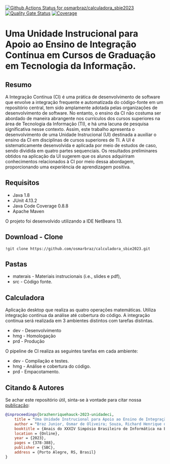[![Github Actions Status for osmarbraz/calculadora_sbie2023](https://github.com/osmarbraz/calculadora_sbie2023/workflows/Integra%C3%A7%C3%A3o%20continua%20de%20Java%20com%20Maven/badge.svg)](https://github.com/osmarbraz/calculadora_sbie2023/actions) 
[![Quality Gate Status](https://sonarcloud.io/api/project_badges/measure?project=osmarbraz_calculadora_sbie2023&metric=alert_status)](https://sonarcloud.io/summary/new_code?id=osmarbraz_calculadora_sbie2023)
[![Coverage](https://sonarcloud.io/api/project_badges/measure?project=osmarbraz_calculadora_sbie2023&metric=coverage)](https://sonarcloud.io/component_measures?id=osmarbraz_calculadora_sbie2023&metric=coverage)

# Uma Unidade Instrucional para Apoio ao Ensino de Integração Contínua em Cursos de Graduação em Tecnologia da Informação.

## **Resumo**
A Integração Contínua (CI) é uma prática de desenvolvimento de software que envolve a integração frequente e automatizada do código-fonte em um repositório central, tem sido amplamente adotada pelas organizações de desenvolvimento de software. No entanto, o ensino da CI não costuma ser abordado de maneira abrangente nos currículos dos cursos superiores na área de Tecnologia da Informação (TI), e há uma lacuna de pesquisa significativa nesse contexto. Assim, este trabalho apresenta o desenvolvimento de uma Unidade Instrucional (UI) destinada a auxiliar o ensino da CI em disciplinas de cursos superiores de TI. A UI é sistematicamente desenvolvida e aplicada por meio de estudos de caso, sendo dividida em quatro partes sequenciais. Os resultados preliminares obtidos na aplicação da UI sugerem que os alunos adquiriram conhecimentos relacionados à CI por meio dessa abordagem, proporcionando uma experiência de aprendizagem positiva.

## **Requisitos**

* Java 1.8
* JUnit 4.13.2
* Java Code Coverage 0.8.8
* Apache Maven

O projeto foi desenvolvido utilizando a IDE NetBeans 13.

## **Download - Clone**

```
!git clone https://github.com/osmarbraz/calculadora_sbie2023.git
```

## Pastas
* materais - Materiais instrucionais (i.e., slides e pdf),
* src - Código fonte.

## Calculadora

Aplicação desktop que realiza as quatro operações matemáticas. 
Utiliza integração contínua da análise até cobertura do código.
A integração continua será realizada em 3 ambientes distintos com tarefas distintas.
- dev - Desenvolvimento
- hmg - Homologação
- prd - Produção

O pipeline de CI realiza as seguintes tarefas em cada ambiente:
- dev - Compilação e testes.
- hmg - Análise e cobertura do código.
- prd - Empacotamento.

## Citando & Autores

Se achar este repositório útil, sinta-se à vontade para citar nossa [publicação](https://cbie.sbc.org.br/2023/sbie/):

```bibtex 
@inproceedings{brazhenriquehauck-2023-unidadeci,
    title = "Uma Unidade Instrucional para Apoio ao Ensino de Integração Contínua em Cursos de Graduação em Tecnologia da Informação.",
    author = "Braz Junior, Osmar de Oliveira; Souza, Richard Henrique de and Hauck, Jean CR",    
    booktitle = {Anais do XXXIV Simpósio Brasileiro de Informática na Educação},
    location = {Online},
    year = {2023},
    pages = {378-388},
    publisher = {SBC},
    address = {Porto Alegre, RS, Brasil}        
}
```

